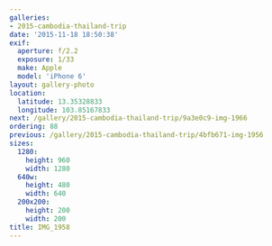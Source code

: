 ```yaml
---
galleries:
- 2015-cambodia-thailand-trip
date: '2015-11-18 18:50:38'
exif:
  aperture: f/2.2
  exposure: 1/33
  make: Apple
  model: 'iPhone 6'
layout: gallery-photo
location:
  latitude: 13.35328833
  longitude: 103.85167833
next: /gallery/2015-cambodia-thailand-trip/9a3e0c9-img-1966
ordering: 88
previous: /gallery/2015-cambodia-thailand-trip/4bfb671-img-1956
sizes:
  1280:
    height: 960
    width: 1280
  640w:
    height: 480
    width: 640
  200x200:
    height: 200
    width: 200
title: IMG_1958
---
```

